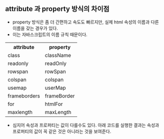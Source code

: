 ## attribute 과 property 방식의 차이점
- property 방식은 좀 더 간편하고 속도도 빠르지만, 실제 html 속성의 이름과 다른 이름을 갖는 경우가 있다.
- 이는 자바스크립트의 이름 규칙 때문이다.

<table>
	<th> attribute
	<th> property
    
  <tr>
	  <td> class
	  <td> className

  <tr>
	  <td> readonly
	  <td> readOnly
	<tr>
		<td> rowspan
		<td> rowSpan
	<tr>
		<td> colspan
		<td> colspan
	<tr>
		<td> usemap
		<td> userMap
	<tr>
		<td> frameborders
		<td> frameBorder
	<tr>
		<td> for
		<td> htmlFor
	<tr>
		<td> maxlength
		<td> maxLength
      
</table>

- 심지어 속성과 프로퍼티는 값이 다를수도 있다. 아래 코드를 실행한 결과는 속성과 프로퍼티의 값이 꼭 같은 것은 아니라는 것을 보여준다. 

